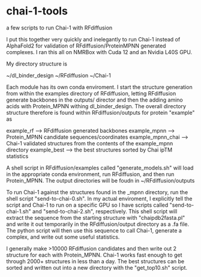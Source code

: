 # chai-1-tools
a few scripts to run Chai-1 with RFdiffusion

I put this together very quickly and inelegantly to run Chai-1 instead of AlphaFold2 for validation of RFdiffusion/ProteinMPNN generated complexes. I ran this all on NMRBox with Cuda 12 and an Nvidia L40S GPU. 

My directory structure is 

~/dl_binder_design
~/RFdiffusion
~/Chai-1

Each module has its own conda enviroment. I start the structure generation from within the examples directory of RFdiffusion, letting RFdiffusion generate backbones in the outputs/ director and then the adding amino acids with Protein_MPNN withing dl_binder_design. The overall directory structure therefore is found within RFdiffusion/outputs for protein "example" as 

example_rf  --> RFdiffusion generated backbones
example_mpnn --> Protein_MPNN candidate sequences/coordinates
example_mpnn_chai --> Chai-1 validated structures from the contents of the example_mpnn directory
example_best --> the best structures sorted by Chai ipTM statistics

A shell script in RFdiffusion/examples called "generate_models.sh" will load in the appropriate conda environment, run RFdiffusion, and then run Protein_MPNN. The output directories will be foudn in ~/RFdiffusion/outputs

To run Chai-1 against the structures found in the _mpnn directory, run the shell script "send-to-chai-0.sh". In my actual enviroment, I explicitly tell the script and Chai-1 to run on a specific GPU so I have scripts called "send-to-chai-1.sh" and "send-to-chai-2.sh", respectively. This shell script will extract the sequence from the starting structure with "chaipdb2fasta.pl" and write it out temporarily in the RFdiffusion/output directory as a .fa file. The python script will then use this sequence to call Chai-1, generate a complex, and write out some useful statistics. 

I generally make >10000 RFdiffusion candidates and then write out 2 structure for each with Protein_MPNN. Chai-1 works fast enough to get through 2000+ structures in less than a day. The best structures can be sorted and written out into a new directory with the "get_top10.sh" script.
